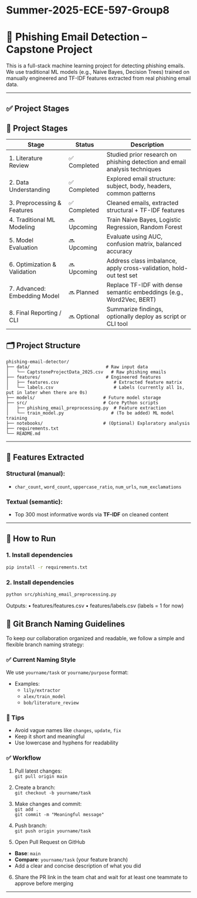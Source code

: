 # Summer-2025-ECE-597-Group8

# 🎣 Phishing Email Detection – Capstone Project

This is a full-stack machine learning project for detecting phishing emails.  
We use traditional ML models (e.g., Naive Bayes, Decision Trees) trained on manually engineered and TF-IDF features extracted from real phishing email data.

---

## ✅ Project Stages

## 🧭 Project Stages

| Stage                         | Status       | Description                                                                 |
|------------------------------|--------------|-----------------------------------------------------------------------------|
| 1. Literature Review         | ✅ Completed | Studied prior research on phishing detection and email analysis techniques |
| 2. Data Understanding        | ✅ Completed | Explored email structure: subject, body, headers, common patterns          |
| 3. Preprocessing & Features  | ✅ Completed | Cleaned emails, extracted structural + TF-IDF features                     |
| 4. Traditional ML Modeling   | 🔜 Upcoming  | Train Naive Bayes, Logistic Regression, Random Forest                     |
| 5. Model Evaluation          | 🔜 Upcoming  | Evaluate using AUC, confusion matrix, balanced accuracy                    |
| 6. Optimization & Validation | 🔜 Upcoming  | Address class imbalance, apply cross-validation, hold-out test set         |
| 7. Advanced: Embedding Model | 🔜 Planned   | Replace TF-IDF with dense semantic embeddings (e.g., Word2Vec, BERT)       |
| 8. Final Reporting / CLI     | 🔜 Optional  | Summarize findings, optionally deploy as script or CLI tool                |

## 🗂️ Project Structure

<pre><code>phishing-email-detector/
├── data/                             # Raw input data
│   └── CaptstoneProjectData_2025.csv   # Raw phishing emails
├── features/                         # Engineered features
│   ├── features.csv                     # Extracted feature matrix
│   └── labels.csv                       # Labels (currently all 1s, put in later when there are 0s)
├── models/                          # Future model storage
├── src/                             # Core Python scripts
│   ├── phishing_email_preprocessing.py  # Feature extraction
│   └── train_model.py                  # (To be added) ML model training
├── notebooks/                       # (Optional) Exploratory analysis
├── requirements.txt
└── README.md
</code></pre>

---

## 🧠 Features Extracted

### Structural (manual):
- `char_count`, `word_count`, `uppercase_ratio`, `num_urls`, `num_exclamations`

### Textual (semantic):
- Top 300 most informative words via **TF-IDF** on cleaned content

---

## 🚀 How to Run

### 1. Install dependencies

```bash
pip install -r requirements.txt

```
### 2. Install dependencies

```bash
python src/phishing_email_preprocessing.py
```

Outputs:
	•	features/features.csv
	•	features/labels.csv (labels = 1 for now)


## 🌿 Git Branch Naming Guidelines

To keep our collaboration organized and readable, we follow a simple and flexible branch naming strategy:

### ✅ Current Naming Style

We use `yourname/task` or `yourname/purpose` format:

- Examples:
  - `lily/extractor`
  - `alex/train_model`
  - `bob/literature_review`

### 🧪 Tips

- Avoid vague names like `changes`, `update`, `fix`
- Keep it short and meaningful
- Use lowercase and hyphens for readability

### ✅ Workflow

1. Pull latest changes:  
 `git pull origin main`

2. Create a branch:  
 `git checkout -b yourname/task`

3. Make changes and commit:  
 `git add .`  
 `git commit -m "Meaningful message"`

4. Push branch:  
 `git push origin yourname/task`

5. Open Pull Request on GitHub
- **Base**: `main`
- **Compare**: `yourname/task` (your feature branch)
- Add a clear and concise description of what you did

6. Share the PR link in the team chat and wait for at least one teammate to approve before merging

---
